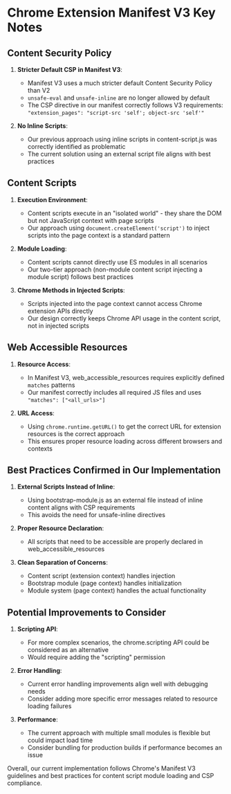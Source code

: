 # Chrome Extension Manifest V3 Key Notes

## Content Security Policy

1. **Stricter Default CSP in Manifest V3**:

   - Manifest V3 uses a much stricter default Content Security Policy than V2
   - `unsafe-eval` and `unsafe-inline` are no longer allowed by default
   - The CSP directive in our manifest correctly follows V3 requirements: `"extension_pages": "script-src 'self'; object-src 'self'"`

2. **No Inline Scripts**:
   - Our previous approach using inline scripts in content-script.js was correctly identified as problematic
   - The current solution using an external script file aligns with best practices

## Content Scripts

1. **Execution Environment**:

   - Content scripts execute in an "isolated world" - they share the DOM but not JavaScript context with page scripts
   - Our approach using `document.createElement('script')` to inject scripts into the page context is a standard pattern

2. **Module Loading**:

   - Content scripts cannot directly use ES modules in all scenarios
   - Our two-tier approach (non-module content script injecting a module script) follows best practices

3. **Chrome Methods in Injected Scripts**:
   - Scripts injected into the page context cannot access Chrome extension APIs directly
   - Our design correctly keeps Chrome API usage in the content script, not in injected scripts

## Web Accessible Resources

1. **Resource Access**:

   - In Manifest V3, web_accessible_resources requires explicitly defined `matches` patterns
   - Our manifest correctly includes all required JS files and uses `"matches": ["<all_urls>"]`

2. **URL Access**:
   - Using `chrome.runtime.getURL()` to get the correct URL for extension resources is the correct approach
   - This ensures proper resource loading across different browsers and contexts

## Best Practices Confirmed in Our Implementation

1. **External Scripts Instead of Inline**:

   - Using bootstrap-module.js as an external file instead of inline content aligns with CSP requirements
   - This avoids the need for unsafe-inline directives

2. **Proper Resource Declaration**:

   - All scripts that need to be accessible are properly declared in web_accessible_resources

3. **Clean Separation of Concerns**:
   - Content script (extension context) handles injection
   - Bootstrap module (page context) handles initialization
   - Module system (page context) handles the actual functionality

## Potential Improvements to Consider

1. **Scripting API**:

   - For more complex scenarios, the chrome.scripting API could be considered as an alternative
   - Would require adding the "scripting" permission

2. **Error Handling**:

   - Current error handling improvements align well with debugging needs
   - Consider adding more specific error messages related to resource loading failures

3. **Performance**:
   - The current approach with multiple small modules is flexible but could impact load time
   - Consider bundling for production builds if performance becomes an issue

Overall, our current implementation follows Chrome's Manifest V3 guidelines and best practices for content script module loading and CSP compliance.
